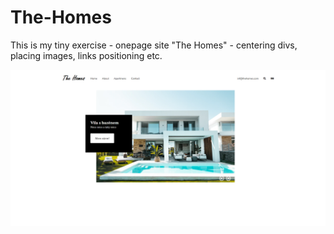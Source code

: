 # The-Homes
This is my tiny exercise - onepage site "The Homes" - centering divs,  placing images, links positioning etc.


<img src="TheHomes.png" alt="The Homes">
